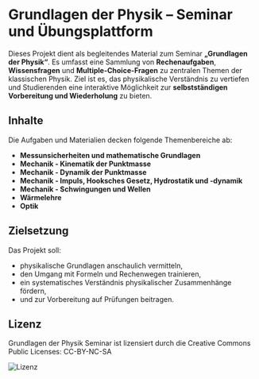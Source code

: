 # Grundlagen der Physik – Seminar und Übungsplattform

Dieses Projekt dient als begleitendes Material zum Seminar **„Grundlagen der Physik“**. Es umfasst eine Sammlung von **Rechenaufgaben**, **Wissensfragen** und **Multiple-Choice-Fragen** zu zentralen Themen der klassischen Physik. Ziel ist es, das physikalische Verständnis zu vertiefen und Studierenden eine interaktive Möglichkeit zur **selbstständigen Vorbereitung und Wiederholung** zu bieten.

## Inhalte

Die Aufgaben und Materialien decken folgende Themenbereiche ab:

- **Messunsicherheiten und mathematische Grundlagen**
- **Mechanik - Kinematik der Punktmasse**
- **Mechanik - Dynamik der Punktmasse**  
- **Mechanik - Impuls, Hooksches Gesetz, Hydrostatik und -dynamik**  
- **Mechanik - Schwingungen und Wellen** 
- **Wärmelehre**
- **Optik**

## Zielsetzung

Das Projekt soll:
- physikalische Grundlagen anschaulich vermitteln,  
- den Umgang mit Formeln und Rechenwegen trainieren,  
- ein systematisches Verständnis physikalischer Zusammenhänge fördern,  
- und zur Vorbereitung auf Prüfungen beitragen.

## Lizenz

Grundlagen der Physik Seminar ist lizensiert durch die Creative Commons Public Licenses: CC-BY-NC-SA

![Lizenz](docs/Abbildungen/Cc-by-nc-sa_euro_icon.png)